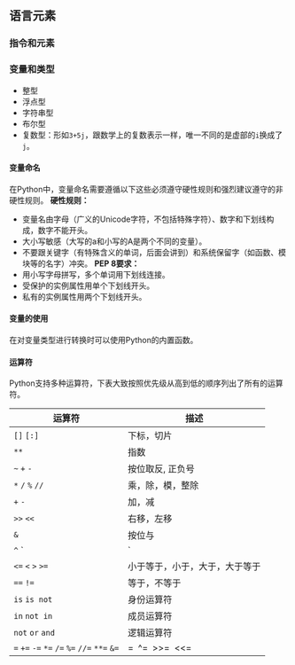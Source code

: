 ## 语言元素
### 指令和元素
### 变量和类型
- 整型
- 浮点型
- 字符串型
- 布尔型
- 复数型：形如`3+5j`，跟数学上的复数表示一样，唯一不同的是虚部的`i`换成了`j`。
#### 变量命名
在Python中，变量命名需要遵循以下这些必须遵守硬性规则和强烈建议遵守的非硬性规则。
 **硬性规则：**
- 变量名由字母（广义的Unicode字符，不包括特殊字符）、数字和下划线构成，数字不能开头。
- 大小写敏感（大写的a和小写的A是两个不同的变量）。
- 不要跟关键字（有特殊含义的单词，后面会讲到）和系统保留字（如函数、模块等的名字）冲突。
  **PEP 8要求：**
- 用小写字母拼写，多个单词用下划线连接。
- 受保护的实例属性用单个下划线开头。
- 私有的实例属性用两个下划线开头。

#### 变量的使用
在对变量类型进行转换时可以使用Python的内置函数。
#### 运算符
Python支持多种运算符，下表大致按照优先级从高到低的顺序列出了所有的运算符。

| 运算符                                        | 描述                           |
| --------------------------------------------- | ------------------------------ |
| `[]` `[:]`                                    | 下标，切片                     |
| `**`                                          | 指数                           |
| `~` `+` `-`                                   | 按位取反, 正负号               |
| `*` `/` `%` `//`                              | 乘，除，模，整除               |
| `+` `-`                                       | 加，减                         |
| `>>` `<<`                                     | 右移，左移                     |
| `&`                                           | 按位与                         |
| `^` `|`                                       | 按位异或，按位或               |
| `<=` `<` `>` `>=`                             | 小于等于，小于，大于，大于等于 |
| `==` `!=`                                     | 等于，不等于                   |
| `is`  `is not`                                | 身份运算符                     |
| `in` `not in`                                 | 成员运算符                     |
| `not` `or` `and`                              | 逻辑运算符                     |
| `=` `+=` `-=` `*=` `/=` `%=` `//=` `**=` `&=` | =` `^=` `>>=` `<<=             |